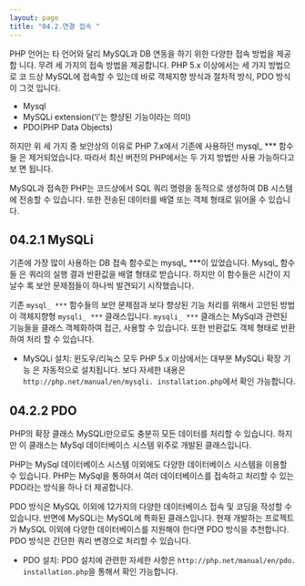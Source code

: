 ```yaml
---
layout: page
title: "04.2.연결 접속 "
--- 
```

PHP 언어는 타 언어와 달리 MySQL과 DB 연동을 하기 위한 다양한 접속 방법을 제공합 니다. 무려 세 가지의 접속 방법을 제공합니다. PHP 5.x 이상에서는 세 가지 방법으로 코 드상 MySQL에 접속할 수 있는데 바로 객체지향 방식과 절차적 방식, PDO 방식이 그것 입니다.  

* Mysql 
* MySQLi extension(‘i'는 향샹된 기능이라는 의미) 
* PDO(PHP Data Objects) 

하지만 위 세 가지 중 보안상의 이유로 PHP 7.x에서 기존에 사용하던 mysql_ *** 함수들 은 제거되었습니다. 따라서 최신 버전의 PHP에서는 두 가지 방법만 사용 가능하다고 보 면 됩니다.  

MySQL과 접속한 PHP는 코드상에서 SQL 쿼리 명령을 동적으로 생성하여 DB 시스템에 전송할 수 있습니다. 또한 전송된 데이터를 배열 또는 객체 형태로 읽어올 수 있습니다.  

## 04.2.1 MySQLi 
기존에 가장 많이 사용하는 DB 접속 함수로는 mysql_ ***이 있었습니다. Mysql_ 함수들 은 쿼리의 실행 결과 반환값을 배열 형태로 받습니다. 하지만 이 함수들은 시간이 지날수 록 보안 문제점들이 하나씩 발견되기 시작했습니다.  

기존 `mysql_ ***` 함수들의 보안 문제점과 보다 향상된 기능 처리를 위해서 고안된 방법이 객체지향형 `mysqli_ ***` 클래스입니다. `mysqli_ ***` 클래스는 MySql과 관련된 기능들을 클래스 객체화하여 접근, 사용할 수 있습니다. 또한 반환값도 객체 형태로 반환하여 처리 할 수 있습니다. 

* MySQLi 설치: 윈도우/리눅스 모두 PHP 5.x 이상에서는 대부분 MySQLi 확장 기능 은 자동적으로 설치됩니다. 보다 자세한 내용은 `http://php.net/manual/en/mysqli. installation.php`에서 확인 가능합니다. 

## 04.2.2 PDO 
PHP의 확장 클래스 MySQLi만으로도 충분히 모든 데이터를 처리할 수 있습니다. 하지만 이 클래스는 MySql 데이터베이스 시스템 위주로 개발된 클래스입니다.  

PHP는 MySql 데이터베이스 시스템 이외에도 다양한 데이터베이스 시스템을 이용할 수 있습니다. PHP는 MySql을 통하여서 여러 데이터베이스를 접속하고 처리할 수 있는 PDO라는 방식을 하나 더 제공합니다.  

PDO 방식은 MySQL 이외에 12가지의 다양한 데이터베이스 접속 및 코딩을 작성할 수 있습니다. 반면에 MySQLi는 MySQL에 특화된 클래스입니다. 현재 개발하는 프로젝트 가 MySQL 이외에 다양한 데이터베이스를 지원해야 한다면 PDO 방식을 추천합니다. PDO 방식은 간단한 쿼리 변경으로 처리할 수 있습니다.  

* PDO 설치: PDO 설치에 관련한 자세한 사항은 `http://php.net/manual/en/pdo. installation.php`을 통해서 확인 가능합니다. 

